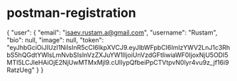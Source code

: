 # postman-registration


{
    "user": {
        "email": "isaev.rustam.a@gmail.com",
        "username": "Rustam",
        "bio": null,
        "image": null,
        "token": "eyJhbGciOiJIUzI1NiIsInR5cCI6IkpXVCJ9.eyJlbWFpbCI6ImlzYWV2LnJ1c3RhbS5hQGdtYWlsLmNvbSIsInVzZXJuYW1lIjoiUnVzdGFtIiwiaWF0IjoxNjU5ODI5MTI5LCJleHAiOjE2NjUwMTMxMjl9.cUlIypQfbeiPpCTVtpvN0lyr4vu9z_jf16i9RatzUeg"
    }
}
